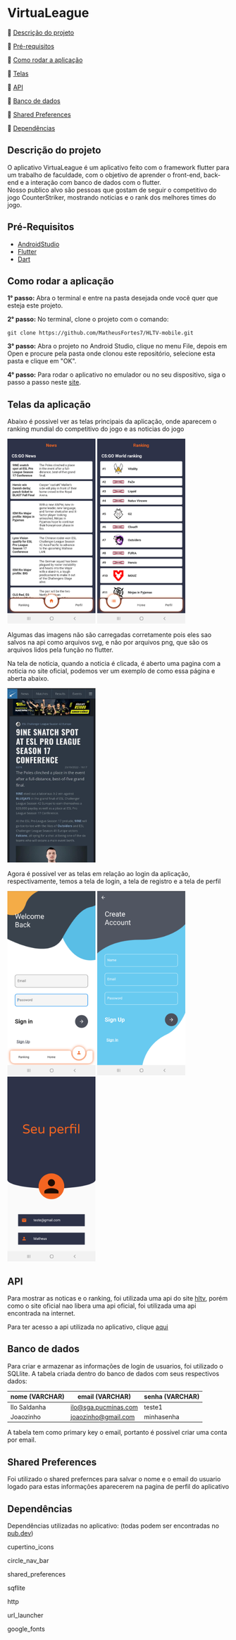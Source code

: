 # VirtuaLeague

:small_blue_diamond: [Descrição do projeto](#descrição-do-projeto)

:small_blue_diamond: [Pré-requisitos](#pré-requisitos)

:small_blue_diamond: [Como rodar a aplicação](#como-rodar-a-aplicação)

:small_blue_diamond: [Telas](#telas-da-aplicação)

:small_blue_diamond: [API](#api)

:small_blue_diamond: [Banco de dados](#banco-de-dados)

:small_blue_diamond: [Shared Preferences](#shared-preferences)

:small_blue_diamond: [Dependências](#dependências)

## Descrição do projeto

O aplicativo VirtuaLeague é um aplicativo feito com o framework flutter para um trabalho de faculdade, com o objetivo de aprender o front-end, back-end e a interação com banco de dados com o flutter.  
Nosso publico alvo são pessoas que gostam de seguir o competitivo do jogo CounterStriker, mostrando noticias e o rank dos melhores times do jogo.

## Pré-Requisitos

- [AndroidStudio](https://developer.android.com/)
- [Flutter](https://flutter.dev/)
- [Dart](https://dart.dev/)

## Como rodar a aplicação
 
**1° passo:** Abra o terminal e entre na pasta desejada onde você quer que esteja este projeto.

**2° passo:** No terminal, clone o projeto com o comando: 

```
git clone https://github.com/MatheusFortes7/HLTV-mobile.git
```

**3° passo:** Abra o projeto no Android Studio, clique no menu File, depois em Open e procure pela pasta onde clonou este repositório, selecione esta pasta e clique em "OK".

**4° passo:** Para rodar o aplicativo no emulador ou no seu dispositivo, siga o passo a passo neste [site](https://developer.android.com/training/basics/firstapp/running-app?hl=pt-br#:~:text=No%20Android%20Studio%2C%20crie%20um,voc%C3%AA%20quer%20executar%20o%20app.).

## Telas da aplicação

Abaixo é possivel ver as telas principais da aplicação, onde aparecem o ranking mundial do competitivo do jogo e as noticias do jogo 

<img src="https://github.com/MatheusFortes7/HLTV-mobile/blob/master/flutter_04.png" width=200> <img src="https://github.com/MatheusFortes7/HLTV-mobile/blob/master/flutter_05.png" width=200>

Algumas das imagens não são carregadas corretamente pois eles sao salvos na api como arquivos svg, e não por arquivos png, que são os arquivos lidos pela função no flutter.

Na tela de noticia, quando a noticia é clicada, é aberto uma pagina com a noticia no site oficial, podemos ver um exemplo de como essa página e aberta abaixo.

<img src="https://github.com/MatheusFortes7/HLTV-mobile/blob/master/flutter_06.png" width=200>

Agora é possivel ver as telas em relação ao login da aplicação, respectivamente, temos a tela de login, a tela de registro e a tela de perfil

<img src="https://github.com/MatheusFortes7/HLTV-mobile/blob/master/flutter_02.png" width=200> <img src="https://github.com/MatheusFortes7/HLTV-mobile/blob/master/flutter_03.png" width=200> <img src="https://github.com/MatheusFortes7/HLTV-mobile/blob/master/flutter_01.png" width=200>

## API

Para mostrar as noticas e o ranking, foi utilizada uma api do site [hltv](hltv.org), porém como o site oficial nao libera uma api oficial, foi utilizada uma api encontrada na internet.

Para ter acesso a api utilizada no aplicativo, clique [aqui](https://hltv-api.vercel.app)

## Banco de dados

Para criar e armazenar as informações de login de usuarios, foi utilizado o SQLlite.
A tabela criada dentro do banco de dados com seus respectivos dados:

|nome (VARCHAR)|email (VARCHAR)|senha (VARCHAR)|
|-------- |-------- |-------- |
|Ilo Saldanha|ilo@sga.pucminas.com|teste1|
|Joaozinho|joaozinho@gmail.com|minhasenha|

A tabela tem como primary key o email, portanto é possivel criar uma conta por email.

## Shared Preferences

Foi utilizado o shared prefernces para salvar o nome e o email do usuario logado para estas informações aparecerem na pagina de perfil do aplicativo

## Dependências

Dependências utilizadas no aplicativo: (todas podem ser encontradas no [pub.dev](https://pub.dev))

cupertino_icons

circle_nav_bar

shared_preferences

sqflite

http

url_launcher

google_fonts

